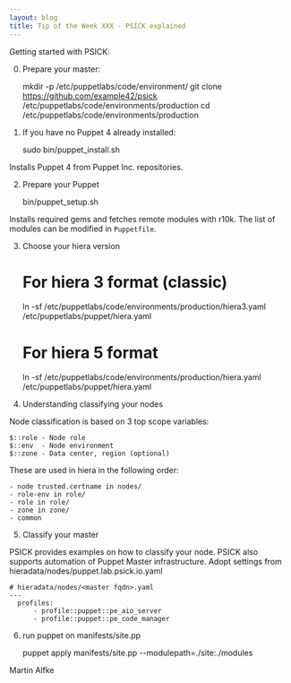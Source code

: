 ```yaml
---
layout: blog
title: Tip of the Week XXX - PSICK explained
---
```


Getting started with PSICK:

0. Prepare your master:

    mkdir -p /etc/puppetlabs/code/environment/
    git clone https://github.com/example42/psick /etc/puppetlabs/code/environments/production
    cd /etc/puppetlabs/code/environments/production

1. If you have no Puppet 4 already installed:

    sudo bin/puppet_install.sh

Installs Puppet 4 from Puppet Inc. repositories.

2. Prepare your Puppet

    bin/puppet_setup.sh

Installs required gems and fetches remote modules with r10k.
The list of modules can be modified in ```Puppetfile```.

3. Choose your hiera version

    # For hiera 3 format (classic)
    ln -sf /etc/puppetlabs/code/environments/production/hiera3.yaml /etc/puppetlabs/puppet/hiera.yaml

    # For hiera 5 format
    ln -sf /etc/puppetlabs/code/environments/production/hiera.yaml /etc/puppetlabs/puppet/hiera.yaml

4. Understanding classifying your nodes

Node classification is based on 3 top scope variables:

    $::role - Node role
    $::env  - Node environment
    $::zone - Data center, region (optional)

These are used in hiera in the following order:

    - node trusted.certname in nodes/
    - role-env in role/
    - role in role/
    - zone in zone/
    - common

5. Classify your master

PSICK provides examples on how to classify your node. PSICK also supports automation of Puppet Master infrastructure.
Adopt settings from hieradata/nodes/puppet.lab.psick.io.yaml

    # hieradata/nodes/<master fqdn>.yaml
    ---
      profiles:
          - profile::puppet::pe_aio_server
          - profile::puppet::pe_code_manager

6. run puppet on manifests/site.pp

    puppet apply manifests/site.pp --modulepath=./site:./modules


Martin Alfke
